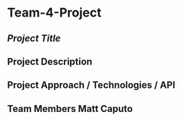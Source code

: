# Team-4-Project

## *Project Title*
## Project Description
## Project Approach / Technologies / API
## Team Members Matt Caputo
